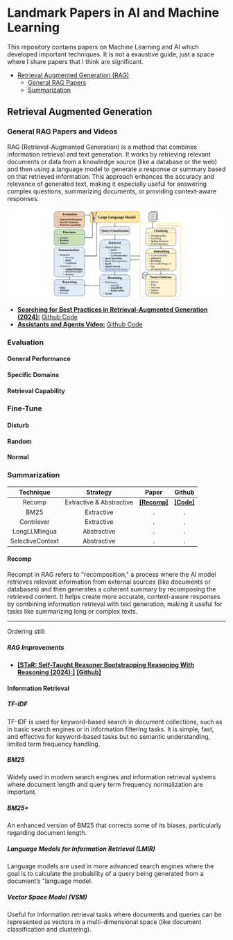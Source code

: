 # Landmark Papers in AI and Machine Learning

This repository contains papers on Machine Learning and AI which developed important techniques. It is not a exaustive guide, just a space where I share papers that I think are significant.

- [Retrieval Augmented Generation (RAG)](#retrieval-augmented-generation)
    - [General RAG Papers](#general-rag-papers)
    - [Summarization](#summarization)
 
## Retrieval Augmented Generation

### General RAG Papers and Videos

RAG (Retrieval-Augmented Generation) is a method that combines information retrieval and text generation. It works by retrieving relevant documents or data from a knowledge source (like a database or the web) and then using a language model to generate a response or summary based on that retrieved information. This approach enhances the accuracy and relevance of generated text, making it especially useful for answering complex questions, summarizing documents, or providing context-aware responses.

![general rag](img/rag_practices_1.png)

- [**Searching for Best Practices in Retrieval-Augmented Generation (2024):**](https://arxiv.org/pdf/2407.01219) [Github Code](https://github.com/FudanDNN-NLP/RAG?tab=readme-ov-file)
- [**Assistants and Agents Video:**](https://vimeo.com/990334325/56b552bc7a) [Github Code](https://github.com/openai/build-hours/tree/main/2-assistants)

### Evaluation

#### General Performance
#### Specific Domains
#### Retrieval Capability

### Fine-Tune

#### Disturb
#### Random
#### Normal

### Summarization

| Technique | Strategy | Paper | Github |
| :--: | :--: | :--: | :--: |
| Recomp | Extractive & Abstractive | [**[Recomp]**](https://arxiv.org/abs/2310.04408) | [**[Code]**](https://github.com/carriex/recomp)
| BM25 | Extractive | . | . |
| Contriever | Extractive | . | . |
| LongLLMlingua | Abstractive | . | . |
| SelectiveContext | Abstractive | . | . |

#### Recomp

Recompt in RAG refers to "recomposition," a process where the AI model retrieves relevant information from external sources (like documents or databases) and then generates a coherent summary by recomposing the retrieved content. It helps create more accurate, context-aware responses by combining information retrieval with text generation, making it useful for tasks like summarizing long or complex texts.

------
Ordering still:

##### RAG Improvements
- [**[STaR: Self-Taught Reasoner Bootstrapping Reasoning With Reasoning (2024):]**](https://openreview.net/pdf?id=_3ELRdg2sgI) [**[Github]**](https://github.com/ezelikman/STaR)

#### Information Retrieval

##### TF-IDF

TF-IDF is used for keyword-based search in document collections, such as in basic search engines or in information filtering tasks. It is simple, fast, and effective for keyword-based tasks but	no semantic understanding, limited term frequency handling.

##### BM25

Widely used in modern search engines and information retrieval systems where document length and query term frequency normalization are important.

##### BM25+

An enhanced version of BM25 that corrects some of its biases, particularly regarding document length.

##### Language Models for Information Retrieval (LMIR)

Language models are used in more advanced search engines where the goal is to calculate the probability of a query being generated from a document’s "language model.

##### Vector Space Model (VSM)

Useful for information retrieval tasks where documents and queries can be represented as vectors in a multi-dimensional space (like document classification and clustering).

